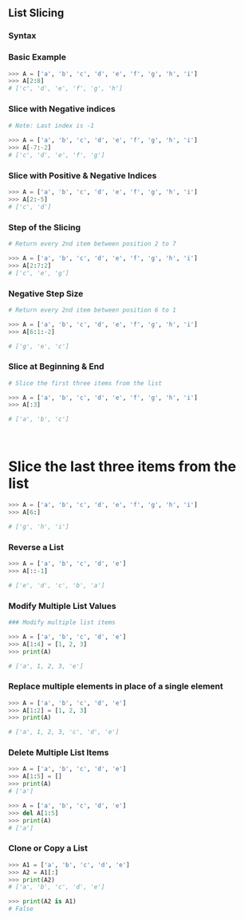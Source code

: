 ## List Slicing

### Syntax

### Basic Example

```py
>>> A = ['a', 'b', 'c', 'd', 'e', 'f', 'g', 'h', 'i']
>>> A[2:8]
# ['c', 'd', 'e', 'f', 'g', 'h']
```

### Slice with Negative indices

```py
# Note: Last index is -1
​
>>> A = ['a', 'b', 'c', 'd', 'e', 'f', 'g', 'h', 'i']
>>> A[-7:-2]
# ['c', 'd', 'e', 'f', 'g']
```

### Slice with Positive & Negative Indices

```py
>>> A = ['a', 'b', 'c', 'd', 'e', 'f', 'g', 'h', 'i']
>>> A[2:-5]
# ['c', 'd']
```

### Step of the Slicing

```py
# Return every 2nd item between position 2 to 7

>>> A = ['a', 'b', 'c', 'd', 'e', 'f', 'g', 'h', 'i']
>>> A[2:7:2]
# ['c', 'e', 'g']
```

### Negative Step Size

```py
# Return every 2nd item between position 6 to 1

>>> A = ['a', 'b', 'c', 'd', 'e', 'f', 'g', 'h', 'i']
>>> A[6:1:-2]

# ['g', 'e', 'c']
```

### Slice at Beginning & End

```py
# Slice the first three items from the list

>>> A = ['a', 'b', 'c', 'd', 'e', 'f', 'g', 'h', 'i']
>>> A[:3]

# ['a', 'b', 'c']
```

​

# Slice the last three items from the list

```py
>>> A = ['a', 'b', 'c', 'd', 'e', 'f', 'g', 'h', 'i']
>>> A[6:]

# ['g', 'h', 'i']
```

### Reverse a List

```py
>>> A = ['a', 'b', 'c', 'd', 'e']
>>> A[::-1]

# ['e', 'd', 'c', 'b', 'a']
```

### Modify Multiple List Values

```py
### Modify multiple list items

>>> A = ['a', 'b', 'c', 'd', 'e']
>>> A[1:4] = [1, 2, 3]
>>> print(A)

# ['a', 1, 2, 3, 'e']
```

### Replace multiple elements in place of a single element

```py
>>> A = ['a', 'b', 'c', 'd', 'e']
>>> A[1:2] = [1, 2, 3]
>>> print(A)

# ['a', 1, 2, 3, 'c', 'd', 'e']
```

### Delete Multiple List Items

```py
>>> A = ['a', 'b', 'c', 'd', 'e']
>>> A[1:5] = []
>>> print(A)
# ['a']

>>> A = ['a', 'b', 'c', 'd', 'e']
>>> del A[1:5]
>>> print(A)
# ['a']
```

### Clone or Copy a List

```py
>>> A1 = ['a', 'b', 'c', 'd', 'e']
>>> A2 = A1[:]
>>> print(A2)
# ['a', 'b', 'c', 'd', 'e']

>>> print(A2 is A1)
# False
```
